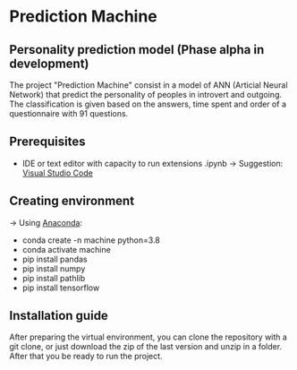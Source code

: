 # Prediction Machine

## Personality prediction model (Phase alpha in development) 

The project "Prediction Machine" consist in a model of ANN (Articial Neural Network) that predict the personality of peoples in introvert and outgoing. The classification is given based on the answers, time spent and order of a questionnaire with 91 questions.

## Prerequisites

* IDE or text editor with capacity to run extensions .ipynb -> Suggestion: [Visual Studio Code](https://code.visualstudio.com/)

## Creating environment

-> Using [Anaconda](https://www.anaconda.com/products/individual):

* conda create -n machine python=3.8
* conda activate machine
* pip install pandas
* pip install numpy
* pip install pathlib
* pip install tensorflow

## Installation guide

After preparing the virtual environment, you can clone the repository with a git clone, or just download the zip of the last version and unzip in a folder. After that you be ready to run the project.


